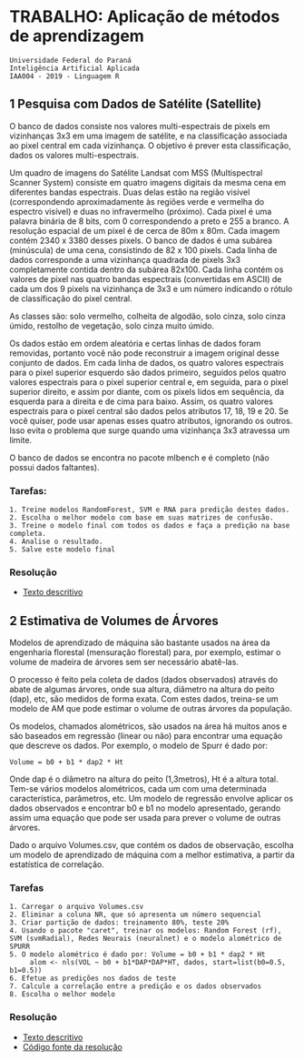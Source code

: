 # TRABALHO: Aplicação de métodos de aprendizagem
```
Universidade Federal do Paraná
Inteligência Artificial Aplicada
IAA004 - 2019 - Linguagem R
```

## 1 Pesquisa com Dados de Satélite (Satellite)

O banco de dados consiste nos valores multi-espectrais de pixels em vizinhanças 3x3 em uma imagem de satélite, e na classificação associada ao pixel central em cada vizinhança. O objetivo é prever esta classificação, dados os valores multi-espectrais.

Um quadro de imagens do Satélite Landsat com MSS (Multispectral Scanner System) consiste em quatro imagens digitais da mesma cena em diferentes bandas espectrais. Duas delas estão na região visível (correspondendo aproximadamente às regiões verde e vermelha do espectro visível) e duas no infravermelho (próximo). Cada pixel é uma palavra binária de 8 bits, com 0 correspondendo a preto e 255 a branco. A resolução espacial de um pixel é de cerca de 80m x 80m. Cada imagem contém 2340 x 3380 desses pixels. O banco de dados é uma subárea (minúscula) de uma cena, consistindo de 82 x 100 pixels. Cada linha de dados corresponde a uma vizinhança quadrada de pixels 3x3 completamente contida dentro da subárea 82x100. Cada linha contém os valores de pixel nas quatro bandas espectrais (convertidas em ASCII) de cada um dos 9 pixels na vizinhança de 3x3 e um número indicando o rótulo de classificação do pixel central.

As classes são: solo vermelho, colheita de algodão, solo cinza, solo cinza úmido, restolho de vegetação, solo cinza muito úmido.

Os dados estão em ordem aleatória e certas linhas de dados foram removidas, portanto você não pode reconstruir a imagem original desse conjunto de dados. Em cada linha de dados, os quatro valores espectrais para o pixel superior esquerdo são dados primeiro, seguidos pelos quatro valores espectrais para o pixel superior central e, em seguida, para o pixel superior direito, e assim por diante, com os pixels lidos em sequência, da esquerda para a direita e de cima para baixo. Assim, os quatro valores espectrais para o pixel central são dados pelos atributos 17, 18, 19 e 20. Se você quiser, pode usar apenas esses quatro atributos, ignorando os outros. Isso evita o problema que surge quando uma vizinhança 3x3 atravessa um limite.

O banco de dados se encontra no pacote mlbench e é completo (não possui dados faltantes).

### Tarefas:

    1. Treine modelos RandomForest, SVM e RNA para predição destes dados. 
    2. Escolha o melhor modelo com base em suas matrizes de confusão. 
    3. Treine o modelo final com todos os dados e faça a predição na base completa. 
    4. Analise o resultado.
    5. Salve este modelo final 

### Resolução
* [Texto descritivo](./exercicio/README.md)

## 2 Estimativa de Volumes de Árvores

Modelos de aprendizado de máquina são bastante usados na área da engenharia florestal (mensuração florestal) para, por exemplo, estimar o volume de madeira de árvores sem ser necessário abatê-las.

O processo é feito pela coleta de dados (dados observados) através do abate de algumas árvores, onde sua altura, diâmetro na altura do peito (dap), etc, são medidos de forma exata. Com estes dados, treina-se um modelo de AM que pode estimar o volume de outras árvores da população.

Os modelos, chamados alométricos, são usados na área há muitos anos e são baseados em regressão (linear ou não) para encontrar uma equação que descreve os dados. Por exemplo, o modelo de Spurr é dado por:
```
Volume = b0 + b1 * dap2 * Ht
```

Onde dap é o diâmetro na altura do peito (1,3metros), Ht é a altura total. Tem-se vários modelos alométricos, cada um com uma determinada característica, parâmetros, etc. Um modelo de regressão envolve aplicar os dados observados e encontrar b0 e b1 no modelo apresentado, gerando assim uma equação que pode ser usada para prever o volume de outras árvores.

Dado o arquivo Volumes.csv, que contém os dados de observação, escolha um modelo de aprendizado de máquina com a melhor estimativa, a partir da estatística de correlação.

### Tarefas

    1. Carregar o arquivo Volumes.csv
    2. Eliminar a coluna NR, que só apresenta um número sequencial
    3. Criar partição de dados: treinamento 80%, teste 20%
    4. Usando o pacote "caret", treinar os modelos: Random Forest (rf), SVM (svmRadial), Redes Neurais (neuralnet) e o modelo alométrico de SPURR
    5. O modelo alométrico é dado por: Volume = b0 + b1 * dap2 * Ht
         alom <- nls(VOL ~ b0 + b1*DAP*DAP*HT, dados, start=list(b0=0.5, b1=0.5))
    6. Efetue as predições nos dados de teste
    7. Calcule a correlação entre a predição e os dados observados
    8. Escolha o melhor modelo

### Resolução
* [Texto descritivo](./exercicio2/README.md)
* [Código fonte da resolução](./exercicio2/source.R)
